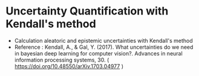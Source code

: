 # Uncertainty Quantification with Kendall's method

 - Calculation aleatoric and epistemic uncertainties with Kendall's method
 - Reference : Kendall, A., & Gal, Y. (2017). What uncertainties do we need in bayesian deep learning for computer vision?. Advances in neural information processing systems, 30. ( https://doi.org/10.48550/arXiv.1703.04977 )
